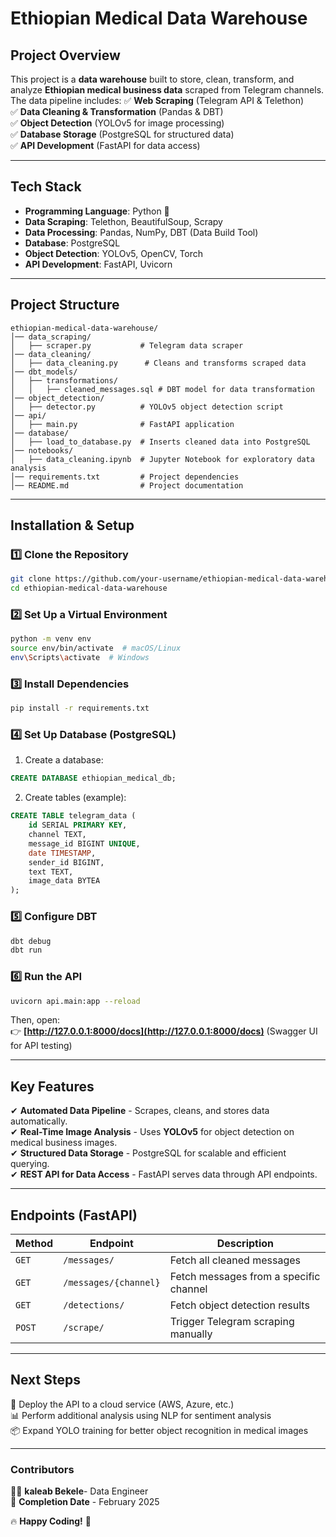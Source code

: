 # **Ethiopian Medical Data Warehouse**

## **Project Overview**

This project is a **data warehouse** built to store, clean, transform, and analyze **Ethiopian medical business data** scraped from Telegram channels. The data pipeline includes:
✅ **Web Scraping** (Telegram API & Telethon)\
✅ **Data Cleaning & Transformation** (Pandas & DBT)\
✅ **Object Detection** (YOLOv5 for image processing)\
✅ **Database Storage** (PostgreSQL for structured data)\
✅ **API Development** (FastAPI for data access)

---

## **Tech Stack**

- **Programming Language**: Python 🐍
- **Data Scraping**: Telethon, BeautifulSoup, Scrapy
- **Data Processing**: Pandas, NumPy, DBT (Data Build Tool)
- **Database**: PostgreSQL
- **Object Detection**: YOLOv5, OpenCV, Torch
- **API Development**: FastAPI, Uvicorn

---

## **Project Structure**

```
ethiopian-medical-data-warehouse/
│── data_scraping/
│   ├── scraper.py           # Telegram data scraper
│── data_cleaning/
│   ├── data_cleaning.py      # Cleans and transforms scraped data
│── dbt_models/
│   ├── transformations/
│   │   ├── cleaned_messages.sql # DBT model for data transformation
│── object_detection/
│   ├── detector.py          # YOLOv5 object detection script
│── api/
│   ├── main.py              # FastAPI application
│── database/
│   ├── load_to_database.py  # Inserts cleaned data into PostgreSQL
│── notebooks/
│   ├── data_cleaning.ipynb  # Jupyter Notebook for exploratory data analysis
│── requirements.txt         # Project dependencies
│── README.md                # Project documentation
```

---

## **Installation & Setup**

### **1️⃣ Clone the Repository**

```bash
git clone https://github.com/your-username/ethiopian-medical-data-warehouse.git
cd ethiopian-medical-data-warehouse
```

### **2️⃣ Set Up a Virtual Environment**

```bash
python -m venv env
source env/bin/activate  # macOS/Linux
env\Scripts\activate  # Windows
```

### **3️⃣ Install Dependencies**

```bash
pip install -r requirements.txt
```

### **4️⃣ Set Up Database (PostgreSQL)**

1. Create a database:

```sql
CREATE DATABASE ethiopian_medical_db;
```

2. Create tables (example):

```sql
CREATE TABLE telegram_data (
    id SERIAL PRIMARY KEY,
    channel TEXT,
    message_id BIGINT UNIQUE,
    date TIMESTAMP,
    sender_id BIGINT,
    text TEXT,
    image_data BYTEA
);
```

### **5️⃣ Configure DBT**

```bash
dbt debug
dbt run
```

### **6️⃣ Run the API**

```bash
uvicorn api.main:app --reload
```

Then, open:\
👉 **[http://127.0.0.1:8000/docs](http://127.0.0.1:8000/docs)** (Swagger UI for API testing)

---

## **Key Features**

✔ **Automated Data Pipeline** - Scrapes, cleans, and stores data automatically.\
✔ **Real-Time Image Analysis** - Uses **YOLOv5** for object detection on medical business images.\
✔ **Structured Data Storage** - PostgreSQL for scalable and efficient querying.\
✔ **REST API for Data Access** - FastAPI serves data through API endpoints.

---

## **Endpoints (FastAPI)**

| Method | Endpoint              | Description                            |
| ------ | --------------------- | -------------------------------------- |
| `GET`  | `/messages/`          | Fetch all cleaned messages             |
| `GET`  | `/messages/{channel}` | Fetch messages from a specific channel |
| `GET`  | `/detections/`        | Fetch object detection results         |
| `POST` | `/scrape/`            | Trigger Telegram scraping manually     |

---

## **Next Steps**

🚀 Deploy the API to a cloud service (AWS, Azure, etc.)\
📊 Perform additional analysis using NLP for sentiment analysis\
📦 Expand YOLO training for better object recognition in medical images

---

### **Contributors**

👨‍💻 **kaleab Bekele**- Data Engineer\
📅 **Completion Date** - February 2025

🔥 **Happy Coding!** 🚀

